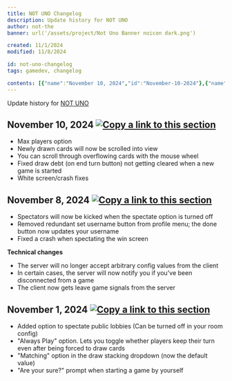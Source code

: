 ```yaml
---
title: NOT UNO Changelog
description: Update history for NOT UNO
author: not-the
banner: url('/assets/project/Not Uno Banner noicon dark.png')

created: 11/1/2024
modified: 11/8/2024

id: not-uno-changelog
tags: gamedev, changelog

contents: [{"name":"November 10, 2024","id":"November-10-2024"},{"name":"November 8, 2024","id":"November-8-2024"},{"name":"November 1, 2024","id":"November-1-2024"}]
---
```


Update history for [NOT UNO](https://uno.notkal.com/)

<article id="November-10-2024">
<h2>November 10, 2024 <a href="#November-10-2024"><img src="/assets/icon/link.svg" alt="Copy a link to this section" class="icon article_url_button" role="button" tabindex="0"></a></h2>
  
- Max players option
- Newly drawn cards will now be scrolled into view
- You can scroll through overflowing cards with the mouse wheel
- Fixed draw debt (on end turn button) not getting cleared when a new game is started
- White screen/crash fixes

</article>

<article id="November-8-2024">
<h2>November 8, 2024 <a href="#November-8-2024"><img src="/assets/icon/link.svg" alt="Copy a link to this section" class="icon article_url_button" role="button" tabindex="0"></a></h2>
  
- Spectators will now be kicked when the spectate option is turned off
- Removed redundant set username button from profile menu; the done button now updates your username
- Fixed a crash when spectating the win screen

**Technical changes**

- The server will no longer accept arbitrary config values from the client
- In certain cases, the server will now notify you if you've been disconnected from a game
- The client now gets leave game signals from the server

</article>

<article id="November-1-2024">
<h2>November 1, 2024 <a href="#November-1-2024"><img src="/assets/icon/link.svg" alt="Copy a link to this section" class="icon article_url_button" role="button" tabindex="0"></a></h2>

- Added option to spectate public lobbies (Can be turned off in your room config)
- "Always Play" option. Lets you toggle whether players keep their turn even after being forced to draw cards
- "Matching" option in the draw stacking dropdown (now the default value)
- "Are your sure?" prompt when starting a game by yourself

</article>
